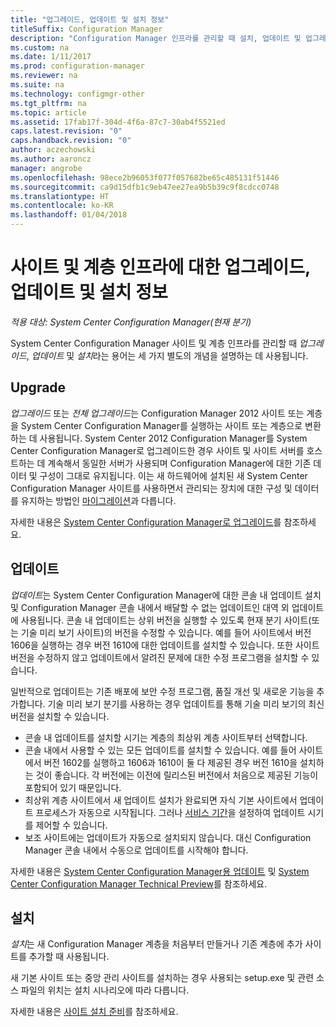 ```yaml
---
title: "업그레이드, 업데이트 및 설치 정보"
titleSuffix: Configuration Manager
description: "Configuration Manager 인프라를 관리할 때 설치, 업데이트 및 업그레이드라는 용어 간의 차이점을 알아봅니다."
ms.custom: na
ms.date: 1/11/2017
ms.prod: configuration-manager
ms.reviewer: na
ms.suite: na
ms.technology: configmgr-other
ms.tgt_pltfrm: na
ms.topic: article
ms.assetid: 17fab17f-304d-4f6a-87c7-30ab4f5521ed
caps.latest.revision: "0"
caps.handback.revision: "0"
author: aczechowski
ms.author: aaroncz
manager: angrobe
ms.openlocfilehash: 98ece2b96053f077f057682be65c485131f51446
ms.sourcegitcommit: ca9d15dfb1c9eb47ee27ea9b5b39c9f8cdcc0748
ms.translationtype: HT
ms.contentlocale: ko-KR
ms.lasthandoff: 01/04/2018
---
```

# <a name="about-upgrade-update-and-install-for-site-and-hierarchy-infrastructure"></a>사이트 및 계층 인프라에 대한 업그레이드, 업데이트 및 설치 정보

*적용 대상: System Center Configuration Manager(현재 분기)*


System Center Configuration Manager 사이트 및 계층 인프라를 관리할 때 *업그레이드*, *업데이트* 및 *설치*라는 용어는 세 가지 별도의 개념을 설명하는 데 사용됩니다.

## <a name="upgrade"></a>Upgrade
*업그레이드* 또는 *전체 업그레이드*는 Configuration Manager 2012 사이트 또는 계층을 System Center Configuration Manager를 실행하는 사이트 또는 계층으로 변환하는 데 사용됩니다.
System Center 2012 Configuration Manager를 System Center Configuration Manager로 업그레이드한 경우 사이트 및 사이트 서버를 호스트하는 데 계속해서 동일한 서버가 사용되며 Configuration Manager에 대한 기존 데이터 및 구성이 그대로 유지됩니다.  이는 새 하드웨어에 설치된 새 System Center Configuration Manager 사이트를 사용하면서 관리되는 장치에 대한 구성 및 데이터를 유지하는 방법인 [마이그레이션](/sccm/core/migration/migrate-data-between-hierarchies)과 다릅니다.

자세한 내용은 [System Center Configuration Manager로 업그레이드](/sccm/core/servers/deploy/install/upgrade-to-configuration-manager)를 참조하세요.



## <a name="update"></a>업데이트
*업데이트*는 System Center Configuration Manager에 대한 콘솔 내 업데이트 설치 및 Configuration Manager 콘솔 내에서 배달할 수 없는 업데이트인 대역 외 업데이트에 사용됩니다. 콘솔 내 업데이트는 상위 버전을 실행할 수 있도록 현재 분기 사이트(또는 기술 미리 보기 사이트)의 버전을 수정할 수 있습니다. 예를 들어 사이트에서 버전 1606을 실행하는 경우 버전 1610에 대한 업데이트를 설치할 수 있습니다. 또한 사이트 버전을 수정하지 않고 업데이트에서 알려진 문제에 대한 수정 프로그램을 설치할 수 있습니다.      

일반적으로 업데이트는 기존 배포에 보안 수정 프로그램, 품질 개선 및 새로운 기능을 추가합니다. 기술 미리 보기 분기를 사용하는 경우 업데이트를 통해 기술 미리 보기의 최신 버전을 설치할 수 있습니다.
-   콘솔 내 업데이트를 설치할 시기는 계층의 최상위 계층 사이트부터 선택합니다.
- 콘솔 내에서 사용할 수 있는 모든 업데이트를 설치할 수 있습니다. 예를 들어 사이트에서 버전 1602를 실행하고 1606과 1610이 둘 다 제공된 경우 버전 1610을 설치하는 것이 좋습니다. 각 버전에는 이전에 릴리스된 버전에서 처음으로 제공된 기능이 포함되어 있기 때문입니다.
- 최상위 계층 사이트에서 새 업데이트 설치가 완료되면 자식 기본 사이트에서 업데이트 프로세스가 자동으로 시작됩니다. 그러나 [서비스 기간](/sccm/core/servers/manage/install-in-console-updates#a-namebkmkservicewindowa-service-windows-for-site-servers)을 설정하여 업데이트 시기를 제어할 수 있습니다.
- 보조 사이트에는 업데이트가 자동으로 설치되지 않습니다. 대신 Configuration Manager 콘솔 내에서 수동으로 업데이트를 시작해야 합니다.

자세한 내용은 [System Center Configuration Manager용 업데이트](/sccm/core/servers/manage/updates) 및 [System Center Configuration Manager Technical Preview](/sccm/core/get-started/technical-preview)를 참조하세요.



## <a name="install"></a>설치
*설치*는 새 Configuration Manager 계층을 처음부터 만들거나 기존 계층에 추가 사이트를 추가할 때 사용됩니다.  

새 기본 사이트 또는 중앙 관리 사이트를 설치하는 경우 사용되는 setup.exe 및 관련 소스 파일의 위치는 설치 시나리오에 따라 다릅니다.

자세한 내용은 [사이트 설치 준비](/sccm/core/servers/deploy/install/prepare-to-install-sites)를 참조하세요.

